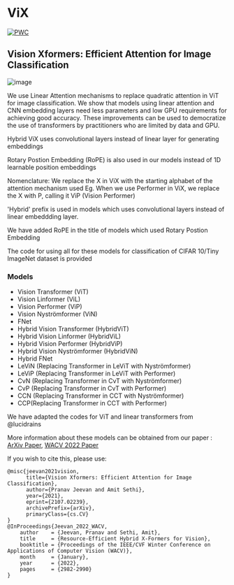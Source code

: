 # ViX     
[![PWC](https://img.shields.io/endpoint.svg?url=https://paperswithcode.com/badge/vision-xformers-efficient-attention-for-image/image-classification-on-cifar-10)](https://paperswithcode.com/sota/image-classification-on-cifar-10?p=vision-xformers-efficient-attention-for-image)
## Vision Xformers: Efficient Attention for Image Classification

![image](https://user-images.githubusercontent.com/15833382/172207987-e07bb02b-4a1e-430c-a1bf-bc78af87976b.png)


We use Linear Attention mechanisms to replace quadratic attention in ViT for image classification. We show that models using linear attention and CNN embedding layers need less parameters and low GPU requirements for achieving good accuracy. These improvements can be used to democratize the use of transformers by practitioners who are limited by data and GPU.

Hybrid ViX uses convolutional layers instead of linear layer for generating embeddings

Rotary Postion Embedding (RoPE) is also used in our models instead of 1D learnable position embeddings

Nomenclature:
We replace the X in ViX with the starting alphabet of the attention mechanism used
Eg. When we use Performer in ViX, we replace the X with P, calling it ViP (Vision Performer)

'Hybrid' prefix is used in models which uses convolutional layers instead of linear embeddding layer. 

We have added RoPE in the title of models which used Rotary Postion Embedding

The code for using all for these models for classification of CIFAR 10/Tiny ImageNet dataset is provided

### Models

- Vision Transformer (ViT)
- Vision Linformer (ViL)
- Vision Performer (ViP)
- Vision Nyströmformer (ViN)
- FNet
- Hybrid Vision Transformer (HybridViT)
- Hybrid Vision Linformer (HybridViL)
- Hybrid Vision Performer (HybridViP)
- Hybrid Vision Nyströmformer (HybridViN)
- Hybrid FNet
- LeViN (Replacing Transformer in LeViT with Nyströmformer)
- LeViP (Replacing Transformer in LeViT with Performer)
- CvN (Replacing Transformer in CvT with Nyströmformer)
- CvP (Replacing Transformer in CvT with Performer)
- CCN (Replacing Transformer in CCT with Nyströmformer)
- CCP(Replacing Transformer in CCT with Performer)

We have adapted the codes for ViT and linear transformers from @lucidrains 

More information about these models can be obtained from our paper : [ArXiv Paper](https://arxiv.org/abs/2107.02239), [WACV 2022 Paper](https://openaccess.thecvf.com/content/WACV2022/html/Jeevan_Resource-Efficient_Hybrid_X-Formers_for_Vision_WACV_2022_paper.html)

If you wish to cite this, please use:
```
@misc{jeevan2021vision,
      title={Vision Xformers: Efficient Attention for Image Classification}, 
      author={Pranav Jeevan and Amit Sethi},
      year={2021},
      eprint={2107.02239},
      archivePrefix={arXiv},
      primaryClass={cs.CV}
}
@InProceedings{Jeevan_2022_WACV,
    author    = {Jeevan, Pranav and Sethi, Amit},
    title     = {Resource-Efficient Hybrid X-Formers for Vision},
    booktitle = {Proceedings of the IEEE/CVF Winter Conference on Applications of Computer Vision (WACV)},
    month     = {January},
    year      = {2022},
    pages     = {2982-2990}
}
```
